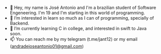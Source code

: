 - 👋 Hey, my name is José Antonio and I'm a brazilian student of Software Engeneering. I'm 19 and I'm  starting in this world of programming.
- 👀 I’m interested in learn so much as I can of programming, specially of Backend.
- 🌱 I’m currently learning C in college, and interested in swift to Java soon.
- 📫 You can reach me by my telegram (t.me/jant12) or my email (andradejoseantonio01@gmail.com)

<!---
Kr8b/Kr8b is a ✨ special ✨ repository because its `README.md` (this file) appears on your GitHub profile.
You can click the Preview link to take a look at your changes.
--->
